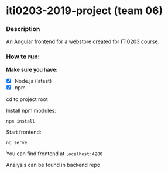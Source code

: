 # iti0203-2019-project (team 06)

### Description

An Angular frontend for a webstore created for ITI0203 course.

### How to run:

__Make sure you have:__
- [x] Node.js (latest)
- [x] npm

cd to project root <br />

Install npm modules:
```console
npm install
```

Start frontend:

```console
ng serve
```
You can find frontend at `localhost:4200`

Analysis can be found in backend repo
